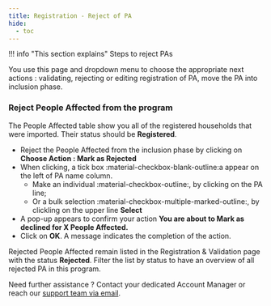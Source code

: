 ```yaml
---
title: Registration - Reject of PA
hide:
  - toc
---
```


!!! info "This section explains"
    Steps to reject PAs

You use this page and dropdown menu to choose the appropriate next actions : validating, rejecting or editing registration of PA, move the PA into inclusion phase.


### **Reject People Affected from the program**

The People Affected table show you all of the registered households that were imported. Their status should be **Registered**. 

- Reject the People Affected from the inclusion phase by clicking on **Choose Action : Mark as Rejected**
- When clicking, a tick box :material-checkbox-blank-outline:a appear on the left of PA name column.
    - Make an individual :material-checkbox-outline:, by clicking on the PA line; 
    - Or a bulk selection :material-checkbox-multiple-marked-outline:, by clickling on the upper line **Select**
- A pop-up appears to confirm your action **You are about to Mark as declined for X People Affected.**
- Click on **OK**. A message indicates the completion of the action.

Rejected People Affected remain listed in the Registration & Validation page with the status **Rejected**. Filter the list by status to have an overview of all rejected PA in this program.


Need further assistance ? Contact your dedicated Account Manager or reach our <a href="mailto:support@121.global">support team via email</a>.
